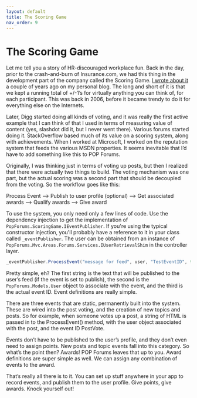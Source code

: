 ```yaml
---
layout: default
title: The Scoring Game
nav_order: 9
---
```

# The Scoring Game

Let me tell you a story of HR-discouraged workplace fun. Back in the day, prior to the crash-and-burn of Insurance.com, we had this thing in the development part of the company called the Scoring Game. [I wrote about it](https://jeffputz.com/blog/the-scoring-game) a couple of years ago on my personal blog. The long and short of it is that we kept a running total of +/-1’s for virtually anything you can think of, for each participant. This was back in 2006, before it became trendy to do it for everything else on the Internets.

Later, Digg started doing all kinds of voting, and it was really the first active example that I can think of that I used in terms of measuring value of content (yes, slashdot did it, but I never went there). Various forums started doing it. StackOverflow based much of its value on a scoring system, along with achievements. When I worked at Microsoft, I worked on the reputation system that feeds the various MSDN properties. It seems inevitable that I’d have to add something like this to POP Forums.

Originally, I was thinking just in terms of voting up posts, but then I realized that there were actually two things to build. The voting mechanism was one part, but the actual scoring was a second part that should be decoupled from the voting. So the workflow goes like this:

Process Event –> Publish to user profile (optional) –> Get associated awards –> Qualify awards –> Give award

To use the system, you only need only a few lines of code. Use the dependency injection to get the implementation of `PopForums.ScoringGame.IEventPublisher`. If you're using the typical constructor injection, you'll probably have a reference to it in your class called `_eventPublisher`. The user can be obtained from an instance of `PopForums.Mvc.Areas.Forums.Services.IUserRetrievalShim` in the controller layer.

```c#
_eventPublisher.ProcessEvent("message for feed", user, "TestEventID", false);
```

Pretty simple, eh? The first string is the text that will be published to the user’s feed (if the event is set to publish), the second is the `PopForums.Models.User` object to associate with the event, and the third is the actual event ID. Event definitions are really simple.

There are three events that are static, permanently built into the system. These are wired into the post voting, and the creation of new topics and posts. So for example, when someone votes up a post, a string of HTML is passed in to the ProcessEvent() method, with the user object associated with the post, and the event ID PostVote.

Events don’t have to be published to the user’s profile, and they don’t even need to assign points. New posts and topic events fall into this category. So what’s the point then? Awards! POP Forums leaves that up to you. Award definitions are super simple as well. We can assign any combination of events to the award.

That’s really all there is to it. You can set up stuff anywhere in your app to record events, and publish them to the user profile. Give points, give awards. Knock yourself out!